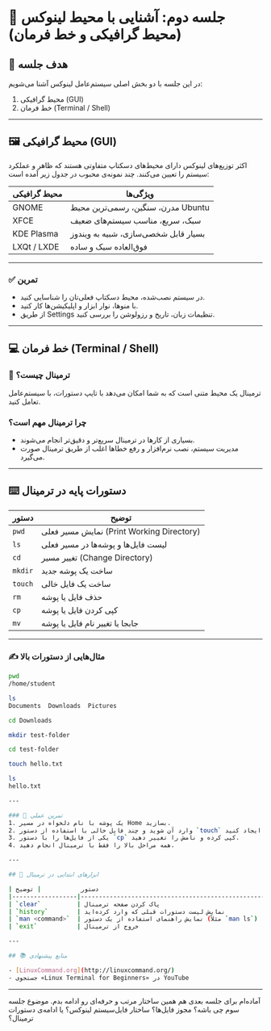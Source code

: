 # 🧩 جلسه دوم: آشنایی با محیط لینوکس (محیط گرافیکی و خط فرمان)

## 🎯 هدف جلسه
در این جلسه با دو بخش اصلی سیستم‌عامل لینوکس آشنا می‌شویم:
1. محیط گرافیکی (GUI)
2. خط فرمان (Terminal / Shell)

---

## 🖼️ محیط گرافیکی (GUI)

اکثر توزیع‌های لینوکس دارای محیط‌های دسکتاپ متفاوتی هستند که ظاهر و عملکرد سیستم را تعیین می‌کنند. چند نمونه‌ی محبوب در جدول زیر آمده است:

| محیط گرافیکی | ویژگی‌ها                                |
|--------------|------------------------------------------|
| GNOME        | مدرن، سنگین، رسمی‌ترین محیط Ubuntu      |
| XFCE         | سبک، سریع، مناسب سیستم‌های ضعیف          |
| KDE Plasma   | بسیار قابل شخصی‌سازی، شبیه به ویندوز     |
| LXQt / LXDE  | فوق‌العاده سبک و ساده                    |

---

### ✅ تمرین
- در سیستم نصب‌شده، محیط دسکتاپ فعلی‌تان را شناسایی کنید.
- با منوها، نوار ابزار و اپلیکیشن‌ها کار کنید.
- از طریق Settings تنظیمات زبان، تاریخ و رزولوشن را بررسی کنید.

---

## 💻 خط فرمان (Terminal / Shell)

### 💬 ترمینال چیست؟
ترمینال یک محیط متنی است که به شما امکان می‌دهد با تایپ دستورات، با سیستم‌عامل تعامل کنید.

### چرا ترمینال مهم است؟
- بسیاری از کارها در ترمینال سریع‌تر و دقیق‌تر انجام می‌شوند.
- مدیریت سیستم، نصب نرم‌افزار و رفع خطاها اغلب از طریق ترمینال صورت می‌گیرد.

---

## ⌨️ دستورات پایه در ترمینال

| دستور   | توضیح                                          |
|---------|-------------------------------------------------|
| `pwd`   | نمایش مسیر فعلی (Print Working Directory)       |
| `ls`    | لیست فایل‌ها و پوشه‌ها در مسیر فعلی            |
| `cd`    | تغییر مسیر (Change Directory)                   |
| `mkdir` | ساخت یک پوشه جدید                               |
| `touch` | ساخت یک فایل خالی                               |
| `rm`    | حذف فایل یا پوشه                                |
| `cp`    | کپی کردن فایل یا پوشه                           |
| `mv`    | جابجا یا تغییر نام فایل یا پوشه                 |

---

### ✍️ مثال‌هایی از دستورات بالا

```bash
pwd
/home/student

ls
Documents  Downloads  Pictures

cd Downloads

mkdir test-folder

cd test-folder

touch hello.txt

ls
hello.txt

---

### 🎯 تمرین عملی
1. یک پوشه با نام دلخواه در مسیر Home بسازید.
2. وارد آن شوید و چند فایل خالی با استفاده از دستور `touch` ایجاد کنید.
3. یکی از فایل‌ها را با دستور `cp` کپی کرده و نامش را تغییر دهید.
4. همه مراحل بالا را فقط با ترمینال انجام دهید.

---

## 🧰 ابزارهای ابتدایی در ترمینال

| دستور           | توضیح                                                   |
|------------------|----------------------------------------------------------|
| `clear`          | پاک کردن صفحه ترمینال                                    |
| `history`        | نمایش لیست دستورات قبلی که وارد کرده‌اید                |
| `man <command>`  | نمایش راهنمای استفاده از یک دستور (مثلاً `man ls`)     |
| `exit`           | خروج از ترمینال                                          |

---

## 📚 منابع پیشنهادی

- [LinuxCommand.org](http://linuxcommand.org/)
- جستجوی «Linux Terminal for Beginners» در YouTube
```

---

آماده‌ام برای جلسه بعدی هم همین ساختار مرتب و حرفه‌ای رو ادامه بدم. موضوع جلسه سوم چی باشه؟ مجوز فایل‌ها؟ ساختار فایل‌سیستم لینوکس؟ یا ادامه‌ی دستورات ترمینال؟



